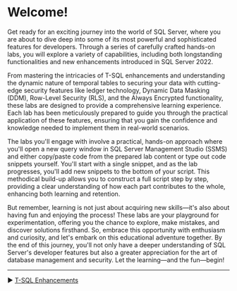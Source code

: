 ﻿# Welcome!

Get ready for an exciting journey into the world of SQL Server, where you are about to dive deep into some of its most powerful and sophisticated features for developers. Through a series of carefully crafted hands-on labs, you will explore a variety of capabilities, including both longstanding functionalities and new enhancements introduced in SQL Server 2022.

From mastering the intricacies of T-SQL enhancements and understanding the dynamic nature of temporal tables to securing your data with cutting-edge security features like ledger technology, Dynamic Data Masking (DDM), Row-Level Security (RLS), and the Always Encrypted functionality, these labs are designed to provide a comprehensive learning experience. Each lab has been meticulously prepared to guide you through the practical application of these features, ensuring that you gain the confidence and knowledge needed to implement them in real-world scenarios.

The labs you'll engage with involve a practical, hands-on approach where you'll open a new query window in SQL Server Management Studio (SSMS) and either copy/paste code from the prepared lab content or type out code snippets yourself. You'll start with a single snippet, and as the lab progresses, you'll add new snippets to the bottom of your script. This methodical build-up allows you to construct a full script step by step, providing a clear understanding of how each part contributes to the whole, enhancing both learning and retention.

But remember, learning is not just about acquiring new skills—it's also about having fun and enjoying the process! These labs are your playground for experimentation, offering you the chance to explore, make mistakes, and discover solutions firsthand. So, embrace this opportunity with enthusiasm and curiosity, and let's embark on this educational adventure together. By the end of this journey, you'll not only have a deeper understanding of SQL Server's developer features but also a greater appreciation for the art of database management and security. Let the learning—and the fun—begin!
___

▶ [T-SQL Enhancements](https://github.com/lennilobel/sql2022-workshop-hol/tree/main/HOL/1.%20T-SQL%20Enhancements)
